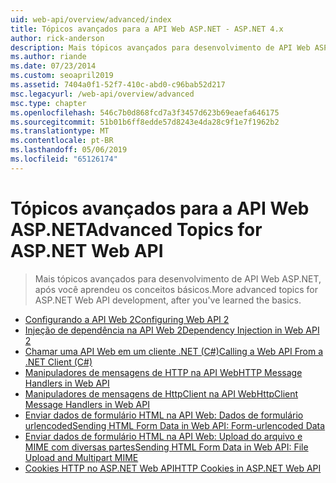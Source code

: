 ```yaml
---
uid: web-api/overview/advanced/index
title: Tópicos avançados para a API Web ASP.NET - ASP.NET 4.x
author: rick-anderson
description: Mais tópicos avançados para desenvolvimento de API Web ASP.NET no ASP.NET 4. x, depois que você aprendeu os conceitos básicos.
ms.author: riande
ms.date: 07/23/2014
ms.custom: seoapril2019
ms.assetid: 7404a0f1-52f7-410c-abd0-c96bab52d217
msc.legacyurl: /web-api/overview/advanced
msc.type: chapter
ms.openlocfilehash: 546c7b0d868fcd7a3f3457d623b69eaefa646175
ms.sourcegitcommit: 51b01b6ff8edde57d8243e4da28c9f1e7f1962b2
ms.translationtype: MT
ms.contentlocale: pt-BR
ms.lasthandoff: 05/06/2019
ms.locfileid: "65126174"
---
```

# <a name="advanced-topics-for-aspnet-web-api"></a><span data-ttu-id="ae309-103">Tópicos avançados para a API Web ASP.NET</span><span class="sxs-lookup"><span data-stu-id="ae309-103">Advanced Topics for ASP.NET Web API</span></span>

> <span data-ttu-id="ae309-104">Mais tópicos avançados para desenvolvimento de API Web ASP.NET, após você aprendeu os conceitos básicos.</span><span class="sxs-lookup"><span data-stu-id="ae309-104">More advanced topics for ASP.NET Web API development, after you've learned the basics.</span></span>

- [<span data-ttu-id="ae309-105">Configurando a API Web 2</span><span class="sxs-lookup"><span data-stu-id="ae309-105">Configuring Web API 2</span></span>](configuring-aspnet-web-api.md)
- [<span data-ttu-id="ae309-106">Injeção de dependência na API Web 2</span><span class="sxs-lookup"><span data-stu-id="ae309-106">Dependency Injection in Web API 2</span></span>](dependency-injection.md)
- [<span data-ttu-id="ae309-107">Chamar uma API Web em um cliente .NET (C#)</span><span class="sxs-lookup"><span data-stu-id="ae309-107">Calling a Web API From a .NET Client (C#)</span></span>](calling-a-web-api-from-a-net-client.md)
- [<span data-ttu-id="ae309-108">Manipuladores de mensagens de HTTP na API Web</span><span class="sxs-lookup"><span data-stu-id="ae309-108">HTTP Message Handlers in Web API</span></span>](http-message-handlers.md)
- [<span data-ttu-id="ae309-109">Manipuladores de mensagens de HttpClient na API Web</span><span class="sxs-lookup"><span data-stu-id="ae309-109">HttpClient Message Handlers in Web API</span></span>](httpclient-message-handlers.md)
- [<span data-ttu-id="ae309-110">Enviar dados de formulário HTML na API Web: Dados de formulário urlencoded</span><span class="sxs-lookup"><span data-stu-id="ae309-110">Sending HTML Form Data in Web API: Form-urlencoded Data</span></span>](sending-html-form-data-part-1.md)
- [<span data-ttu-id="ae309-111">Enviar dados de formulário HTML na API Web: Upload do arquivo e MIME com diversas partes</span><span class="sxs-lookup"><span data-stu-id="ae309-111">Sending HTML Form Data in Web API: File Upload and Multipart MIME</span></span>](sending-html-form-data-part-2.md)
- [<span data-ttu-id="ae309-112">Cookies HTTP no ASP.NET Web API</span><span class="sxs-lookup"><span data-stu-id="ae309-112">HTTP Cookies in ASP.NET Web API</span></span>](http-cookies.md)
